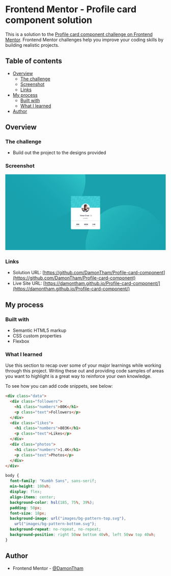 # Frontend Mentor - Profile card component solution

This is a solution to the [Profile card component challenge on Frontend Mentor](https://www.frontendmentor.io/challenges/profile-card-component-cfArpWshJ). Frontend Mentor challenges help you improve your coding skills by building realistic projects.

## Table of contents

- [Overview](#overview)
  - [The challenge](#the-challenge)
  - [Screenshot](#screenshot)
  - [Links](#links)
- [My process](#my-process)
  - [Built with](#built-with)
  - [What I learned](#what-i-learned)
- [Author](#author)

## Overview

### The challenge

- Build out the project to the designs provided

### Screenshot

![](./images/Screenshot.jpg)

### Links

- Solution URL: [https://github.com/DamonTham/Profile-card-component](https://github.com/DamonTham/Profile-card-component)
- Live Site URL: [https://damontham.github.io/Profile-card-component/](https://damontham.github.io/Profile-card-component/)

## My process

### Built with

- Semantic HTML5 markup
- CSS custom properties
- Flexbox

### What I learned

Use this section to recap over some of your major learnings while working through this project. Writing these out and providing code samples of areas you want to highlight is a great way to reinforce your own knowledge.

To see how you can add code snippets, see below:

```html
<div class="data">
  <div class="followers">
    <h1 class="numbers">80K</h1>
    <p class="text">Followers</p>
  </div>
  <div class="likes">
    <h1 class="numbers">803K</h1>
    <p class="text">Likes</p>
  </div>
  <div class="photos">
    <h1 class="numbers">1.4K</h1>
    <p class="text">Photos</p>
  </div>
</div>
```

```css
body {
  font-family: "Kumbh Sans", sans-serif;
  min-height: 100vh;
  display: flex;
  align-items: center;
  background-color: hsl(185, 75%, 39%);
  padding: 50px;
  font-size: 18px;
  background-image: url("images/bg-pattern-top.svg"),
    url("images/bg-pattern-bottom.svg");
  background-repeat: no-repeat, no-repeat;
  background-position: right 50vw bottom 40vh, left 50vw top 40vh;
}
```

<!-- ```js
const proudOfThisFunc = () => {
  console.log("🎉");
};
``` -->

## Author

- Frontend Mentor - [@DamonTham](https://www.frontendmentor.io/profile/DamonTham)
